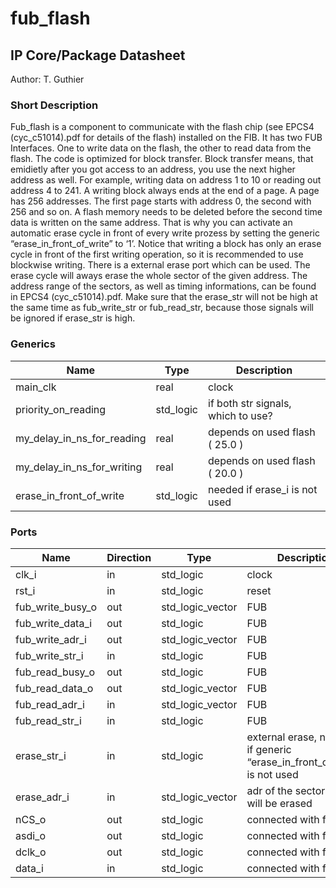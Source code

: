 # fub\_flash
## IP Core/Package Datasheet

Author: T. Guthier

### Short Description
Fub\_flash is a component to communicate with the flash chip (see EPCS4 (cyc\_c51014).pdf for details of the flash) installed on the FIB. It has two FUB Interfaces. One to write data on the flash, the other to read data from the flash. The code is optimized for block transfer. Block transfer means, that emidietly after you got access to an address, you use the next higher address as well. For example, writing data on address 1 to 10 or reading out address 4 to 241. A writing block always ends at the end of a page. A page has 256 addresses. The first page starts with address 0, the second with 256 and so on.
A flash memory needs to be deleted before the second time data is written on the same address. That is why you can activate an automatic erase cycle in front of every write prozess by setting the generic “erase\_in\_front\_of\_write” to ‘1’. Notice that writing a block has only an erase cycle in front of the first writing operation, so it is recommended to use blockwise writing.
There is a external erase port which can be used. The erase cycle will aways erase the whole sector of the given address. The address range of the sectors, as well as timing informations,  can be found in EPCS4 (cyc\_c51014).pdf. Make sure that the erase\_str will not be high at the same time as fub\_write\_str or fub\_read\_str, because those signals will be ignored if erase\_str is high.

### Generics

| Name                       | Type      | Description                        |
|----------------------------|-----------|------------------------------------|
| main\_clk                   | real      | clock                              |
| priority\_on\_reading        | std\_logic | if both str signals, which to use? |
| my\_delay\_in\_ns\_for\_reading | real      | depends on used flash ( 25.0 )     |
| my\_delay\_in\_ns\_for\_writing | real      | depends on used flash ( 20.0 )     |
| erase\_in\_front\_of\_write    | std\_logic | needed if erase\_i is not used      |

### Ports

| Name             | Direction | Type             | Description                                                             |
|------------------|-----------|------------------|-------------------------------------------------------------------------|
| clk\_i            | in        | std\_logic        | clock                                                                   |
| rst\_i            | in        | std\_logic        | reset                                                                   |
| fub\_write\_busy\_o | out       | std\_logic\_vector | FUB                                                                     |
| fub\_write\_data\_i | out       | std\_logic        | FUB                                                                     |
| fub\_write\_adr\_i  | out       | std\_logic\_vector | FUB                                                                     |
| fub\_write\_str\_i  | in        | std\_logic        | FUB                                                                     |
| fub\_read\_busy\_o  | out       | std\_logic        | FUB                                                                     |
| fub\_read\_data\_o  | out       | std\_logic\_vector | FUB                                                                     |
| fub\_read\_adr\_i   | in        | std\_logic\_vector | FUB                                                                     |
| fub\_read\_str\_i   | in        | std\_logic        | FUB                                                                     |
| erase\_str\_i      | in        | std\_logic        | external erase, needed if generic “erase\_in\_front\_of\_write” is not used |
| erase\_adr\_i      | in        | std\_logic\_vector | adr of the sector which will be erased                                  |
| nCS\_o            | out       | std\_logic        | connected with flash                                                    |
| asdi\_o           | out       | std\_logic        | connected with flash                                                    |
| dclk\_o           | out       | std\_logic        | connected with flash                                                    |
| data\_i           | in        | std\_logic        | connected with flash                                                    |

